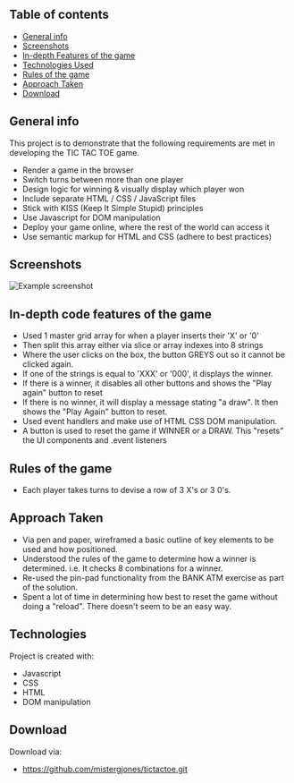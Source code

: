 ## Table of contents
* [General info](#general-info)
* [Screenshots](#screenshots)
* [In-depth Features of the game](#in-depth-features-of-the-game)
* [Technologies Used](#technologies-used)
* [Rules of the game](#rules-of-the-game)
* [Approach Taken](#approach-taken)
* [Download](#download)

## General info
This project is to demonstrate that the following requirements are met in developing the TIC TAC TOE game.

* Render a game in the browser
* Switch turns between more than one player
* Design logic for winning & visually display which player won
* Include separate HTML / CSS / JavaScript files
* Stick with KISS (Keep It Simple Stupid) principles
* Use Javascript for DOM manipulation
* Deploy your game online, where the rest of the world can access it
* Use semantic markup for HTML and CSS (adhere to best practices)

## Screenshots
![Example screenshot](./img/screenshot.png)


## In-depth code features of the game
* Used 1 master grid array for when a player inserts their 'X' or '0'
* Then split this array either via slice or array indexes into 8 strings
* Where the user clicks on the box, the button GREYS out so it cannot be clicked again.
* If one of the strings is equal to 'XXX' or '000', it displays the winner.
* If there is a winner, it disables all other buttons and shows the "Play again" button to reset
* If there is no winner, it will display a message stating "a draw". It then shows the "Play Again" button to reset.
* Used event handlers and make use of HTML CSS DOM manipulation.
* A button is used to reset the game if WINNER or a DRAW. This "resets" the UI components and .event listeners

## Rules of the game
* Each player takes turns to devise a row of 3 X's or 3 0's.

## Approach Taken
* Via pen and paper, wireframed a basic outline of key elements to be used and how positioned.
* Understood the rules of the game to determine how a winner is determined. i.e. It checks 8 combinations for a winner.
* Re-used the pin-pad functionality from the BANK ATM exercise as part of the solution.
* Spent a lot of time in determining how best to reset the game without doing a "reload". There doesn't seem to be an easy way.


## Technologies
Project is created with:
* Javascript
* CSS
* HTML
* DOM manipulation
	
## Download
Download via:

* https://github.com/mistergjones/tictactoe.git
